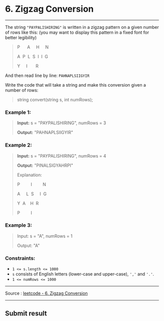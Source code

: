 # 6. Zigzag Conversion

-- --

The string ```"PAYPALISHIRING"``` is written in a zigzag pattern on a given number of rows like this: (you may want to display this pattern in a fixed font for better legibility)

> P&nbsp;&nbsp;&nbsp;&nbsp;&nbsp;&nbsp;A&nbsp;&nbsp;&nbsp;&nbsp;&nbsp;H&nbsp;&nbsp;&nbsp;&nbsp;&nbsp;N
> 
> A&nbsp; P&nbsp; L&nbsp; S &nbsp;I &nbsp;I&nbsp; G 
> 
> Y&nbsp;&nbsp;&nbsp;&nbsp;&nbsp;I &nbsp;&nbsp;&nbsp;&nbsp;&nbsp;&nbsp;R


And then read line by line: ```PAHNAPLSIIGYIR```

Write the code that will take a string and make this conversion given a number of rows:

> string convert(string s, int numRows);

### Example 1:

> **Input:** s = "PAYPALISHIRING", numRows = 3
> 
> **Output:** "PAHNAPLSIIGYIR" 

### Example 2:

> **Input:** s = "PAYPALISHIRING", numRows = 4
> 
> **Output:** "PINALSIGYAHRPI"
> 
> Explanation:
> 
> P &nbsp;&nbsp;&nbsp;&nbsp;&nbsp;&nbsp;&nbsp;&nbsp;I &nbsp;&nbsp;&nbsp;&nbsp;&nbsp;&nbsp;&nbsp; N
> 
> A &nbsp;&nbsp;&nbsp;&nbsp;L &nbsp;S  &nbsp;&nbsp;&nbsp;&nbsp;I &nbsp;G 
> 
> Y &nbsp;A &nbsp;&nbsp;&nbsp;H &nbsp;R
> 
> P &nbsp;&nbsp;&nbsp;&nbsp;&nbsp;&nbsp;&nbsp;&nbsp;I 

### Example 3:

> Input: s = "A", numRows = 1
> 
> Output: "A"

### Constraints:

* ```1 <= s.length <= 1000```
* ```s``` consists of English letters (lower-case and upper-case), ```','``` and ```'.'```.
* ```1 <= numRows <= 1000```

-- -- 
Source : [leetcode - 6. Zigzag Conversion](https://leetcode.com/problems/zigzag-conversion/)

-- --
## Submit result
